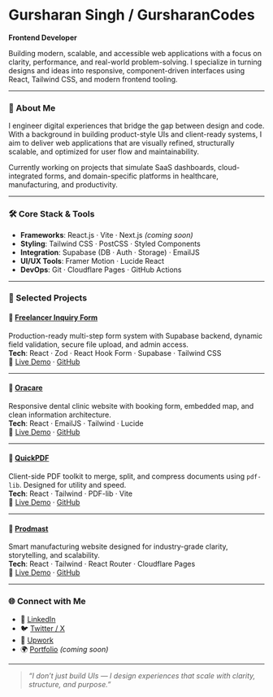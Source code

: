 # Gursharan Singh / GursharanCodes
**Frontend Developer**

Building modern, scalable, and accessible web applications with a focus on clarity, performance, and real-world problem-solving. I specialize in turning designs and ideas into responsive, component-driven interfaces using React, Tailwind CSS, and modern frontend tooling.

---

### 🧭 About Me  
I engineer digital experiences that bridge the gap between design and code. With a background in building product-style UIs and client-ready systems, I aim to deliver web applications that are visually refined, structurally scalable, and optimized for user flow and maintainability.

Currently working on projects that simulate SaaS dashboards, cloud-integrated forms, and domain-specific platforms in healthcare, manufacturing, and productivity.

---

### 🛠️ Core Stack & Tools  
- **Frameworks**: React.js · Vite · Next.js *(coming soon)*  
- **Styling**: Tailwind CSS · PostCSS · Styled Components  
- **Integration**: Supabase (DB · Auth · Storage) · EmailJS  
- **UI/UX Tools**: Framer Motion · Lucide React
- **DevOps**: Git · Cloudflare Pages · GitHub Actions  

---

### 🚀 Selected Projects  

#### 🔹 [Freelancer Inquiry Form](https://freelancer-inquiry-form.pages.dev)  
Production-ready multi-step form system with Supabase backend, dynamic field validation, secure file upload, and admin access.  
**Tech**: React · Zod · React Hook Form · Supabase · Tailwind CSS  
🔗 [Live Demo](https://freelancer-inquiry-form.pages.dev) · [GitHub](https://github.com/gursharancodes/freelancer-inquiry-form)

---

#### 🔹 [Oracare](https://github.com/gursharancodes/oracare)  
Responsive dental clinic website with booking form, embedded map, and clean information architecture.  
**Tech**: React · EmailJS · Tailwind · Lucide  
🔗 [Live Demo](https://oracare.pages.dev) · [GitHub](https://github.com/gursharancodes/oracare)

---

#### 🔹 [QuickPDF](https://github.com/gursharancodes/quickpdf)  
Client-side PDF toolkit to merge, split, and compress documents using `pdf-lib`. Designed for utility and speed.  
**Tech**: React · Tailwind · PDF-lib · Vite  
🔗 [Live Demo](https://quickpdf.pages.dev) · [GitHub](https://github.com/gursharancodes/quickpdf)

---

#### 🔹 [Prodmast](https://github.com/gursharancodes/prodmast)  
Smart manufacturing website designed for industry-grade clarity, storytelling, and scalability.  
**Tech**: React · Tailwind · React Router · Cloudflare Pages  
🔗 [Live Demo](https://prodmast.pages.dev) · [GitHub](https://github.com/gursharancodes/prodmast)

---

### 🌐 Connect with Me  
- 🔗 [LinkedIn](https://linkedin.com/in/gursharancodes)
- 🐦 [Twitter / X](https://x.com/gursharancodes)   
- 💼 [Upwork](https://www.upwork.com/freelancers/~01ae92ef0fc20d6294)  
- 🌍 [Portfolio](https://gursharancodes.com) *(coming soon)*  

---

> *“I don’t just build UIs — I design experiences that scale with clarity, structure, and purpose.”*
